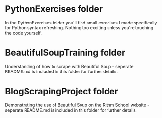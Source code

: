 # PythonExercises folder

In the PythonExercises folder you'll find small exrecises I made specifically for Python syntax refreshing. Nothing too exciting unless you're touching the code yourself.

# BeautifulSoupTraining folder

Understanding of how to scrape with Beautiful Soup - seperate README.md is included in this folder for further details.

# BlogScrapingProject folder

Demonstrating the use of Beautiful Soup on the Rithm School website - seperate README.md is included in this folder for further details.

